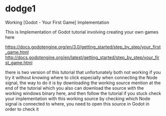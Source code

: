 # dodge1
Working [Godot - Your First Game] Implementation


This is Implementation of Godot tutorial involving creating your own games here

https://docs.godotengine.org/en/3.0/getting_started/step_by_step/your_first_game.html
http://docs.godotengine.org/en/latest/getting_started/step_by_step/your_first_game.html

there is two version of this tutorial that unfortunately both not working if you try it 
without knowing where to click especially when connecting the Node signal, 
the way to do it is by downloading the working source mention at the end of the tutorial
which you also can download the source with the working windows binary here, and then follow the tutorial
if you stuck check your implementation with this working source by checking which Node signal is
connected to where, you need to open this source in Godot in order to check it
